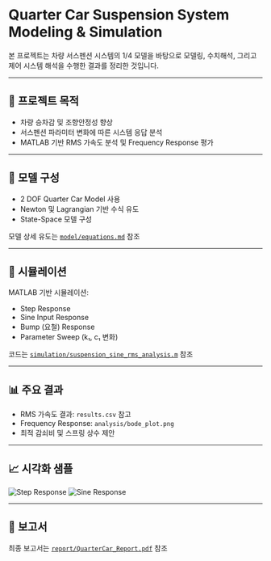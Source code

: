 # Quarter Car Suspension System Modeling & Simulation

본 프로젝트는 차량 서스펜션 시스템의 1/4 모델을 바탕으로 
모델링, 수치해석, 그리고 제어 시스템 해석을 수행한 결과를 정리한 것입니다.

---

## 📌 프로젝트 목적
- 차량 승차감 및 조향안정성 향상
- 서스펜션 파라미터 변화에 따른 시스템 응답 분석
- MATLAB 기반 RMS 가속도 분석 및 Frequency Response 평가

---

## 🔧 모델 구성

- 2 DOF Quarter Car Model 사용
- Newton 및 Lagrangian 기반 수식 유도
- State-Space 모델 구성

모델 상세 유도는 [`model/equations.md`](model/equations.md) 참조

---

## 🧪 시뮬레이션

MATLAB 기반 시뮬레이션:

- Step Response
- Sine Input Response
- Bump (요철) Response
- Parameter Sweep (k₁, c₁ 변화)

코드는 [`simulation/suspension_sine_rms_analysis.m`](simulation/suspension_sine_rms_analysis.m) 참조

---

## 📊 주요 결과

- RMS 가속도 결과: `results.csv` 참고
- Frequency Response: `analysis/bode_plot.png`
- 최적 감쇠비 및 스프링 상수 제안

---

## 📈 시각화 샘플

![Step Response](simulation/plots/step_response.png)
![Sine Response](simulation/plots/sine_response_f1Hz.png)

---

## 📄 보고서

최종 보고서는 [`report/QuarterCar_Report.pdf`](report/QuarterCar_Report.pdf) 참조
